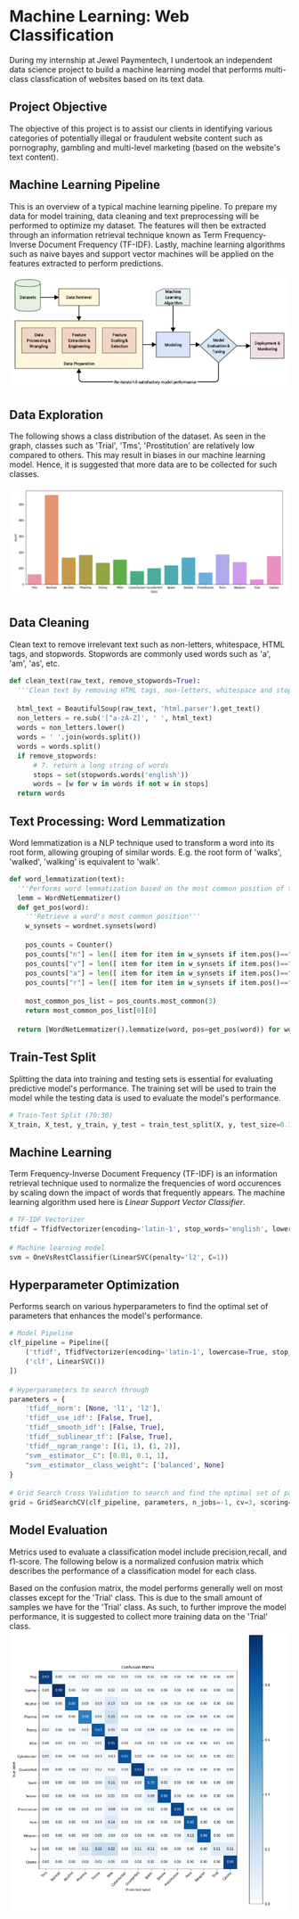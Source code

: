 # Machine Learning: Web Classification
During my internship at Jewel Paymentech, I undertook an independent data science project to build a machine learning model that performs multi-class classfication of websites based on its text data.

## Project Objective

The objective of this project is to assist our clients in identifying various categories of potentially illegal or fraudulent website content such as pornography, gambling and multi-level marketing (based on the website's text content).

## Machine Learning Pipeline

This is an overview of a typical machine learning pipeline. To prepare my data for model training, data cleaning and text preprocessing will be performed to optimize my dataset. The features will then be extracted through an information retrieval technique known as Term Frequency-Inverse Document Frequency (TF-IDF). Lastly, machine learning algorithms such as naive bayes and support vector machines will be applied on the features extracted to perform predictions.

![](machine-learning-pipeline.png)

## Data Exploration
The following shows a class distribution of the dataset. As seen in the graph, classes such as 'Trial', 'Tms', 'Prostitution' are relatively low compared to others. This may result in biases in our machine learning model. Hence, it is suggested that more data are to be collected for such classes.

![](class-distribution.png)

## Data Cleaning

Clean text to remove irrelevant text such as non-letters, whitespace, HTML tags, and stopwords. Stopwords are commonly used words such as 'a', 'am', 'as', etc.
```python
def clean_text(raw_text, remove_stopwords=True):
  '''Clean text by removing HTML tags, non-letters, whitespace and stopwords (common words).'''

  html_text = BeautifulSoup(raw_text, 'html.parser').get_text()
  non_letters = re.sub('[^a-zA-Z]', ' ', html_text)
  words = non_letters.lower()
  words = ' '.join(words.split())
  words = words.split()
  if remove_stopwords:
      # 7. return a long string of words
      stops = set(stopwords.words('english'))
      words = [w for w in words if not w in stops]
  return words
```

## Text Processing: Word Lemmatization

Word lemmatization is a NLP technique used to transform a word into its root form, allowing grouping of similar words. E.g. the root form of 'walks', 'walked', 'walking' is equivalent to 'walk'.
```python
def word_lemmatization(text):
  '''Performs word lemmatization based on the most common position of the word'''
  lemm = WordNetLemmatizer()
  def get_pos(word):
    '''Retrieve a word's most common position'''
    w_synsets = wordnet.synsets(word)

    pos_counts = Counter()
    pos_counts["n"] = len([ item for item in w_synsets if item.pos()=="n"])
    pos_counts["v"] = len([ item for item in w_synsets if item.pos()=="v"])
    pos_counts["a"] = len([ item for item in w_synsets if item.pos()=="a"])
    pos_counts["r"] = len([ item for item in w_synsets if item.pos()=="r"])
		
    most_common_pos_list = pos_counts.most_common(3)
    return most_common_pos_list[0][0]
  
  return [WordNetLemmatizer().lemmatize(word, pos=get_pos(word)) for word in nltk.word_tokenize(text)]
```

## Train-Test Split

Splitting the data into training and testing sets is essential for evaluating predictive model's performance. The training set will be used to train the model while the testing data is used to evaluate the model's performance.
```python
# Train-Test Split (70:30)
X_train, X_test, y_train, y_test = train_test_split(X, y, test_size=0.3, random_state=1, stratify=y, shuffle=True)
```

## Machine Learning

Term Frequency-Inverse Document Frequency (TF-IDF) is an information retrieval technique used to normalize the frequencies of word occurences by scaling down the impact of words that frequently appears. The machine learning algorithm used here is _Linear Support Vector Classifier_.
```python
# TF-IDF Vectorizer
tfidf = TfidfVectorizer(encoding='latin-1', stop_words='english', lowercase=True, smooth_idf=False, sublinear_tf=True, use_idf=True))

# Machine learning model
svm = OneVsRestClassifier(LinearSVC(penalty='l2', C=1))
```

## Hyperparameter Optimization

Performs search on various hyperparameters to find the optimal set of parameters that enhances the model's performance.
```python
# Model Pipeline
clf_pipeline = Pipeline([
    ('tfidf', TfidfVectorizer(encoding='latin-1', lowercase=True, stop_words='english'),
    ('clf', LinearSVC())
])

# Hyperparameters to search through
parameters = {
    'tfidf__norm': [None, 'l1', 'l2'],
    'tfidf__use_idf': [False, True],
    'tfidf__smooth_idf': [False, True],
    'tfidf__sublinear_tf': [False, True],
    'tfidf__ngram_range': [(1, 1), (1, 2)],
    "svm__estimator__C": [0.01, 0.1, 1],
    "svm__estimator__class_weight": ['balanced', None]
}

# Grid Search Cross Validation to search and find the optimal set of parameters with the best validation score
grid = GridSearchCV(clf_pipeline, parameters, n_jobs=-1, cv=3, scoring='f1_weighted')
```

## Model Evaluation

Metrics used to evaluate a classification model include precision,recall, and f1-score. The following below is a normalized confusion matrix which describes the performance of a classification model for each class.

Based on the confusion matrix, the model performs generally well on most classes except for the 'Trial' class. This is due to the small amount of samples we have for the 'Trial' class. As such, to further improve the model performance, it is suggested to collect more training data on the 'Trial' class.
![](confusion_matrix.png)
